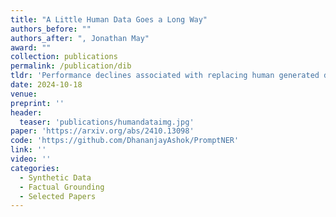 ```yaml
---
title: "A Little Human Data Goes a Long Way"
authors_before: ""
authors_after: ", Jonathan May"
award: ""
collection: publications
permalink: /publication/dib
tldr: 'Performance declines associated with replacing human generated data with synthetic data is most chronic only after crossing 90% replacement.'
date: 2024-10-18
venue:
preprint: ''
header: 
  teaser: 'publications/humandataimg.jpg'
paper: 'https://arxiv.org/abs/2410.13098'
code: 'https://github.com/DhananjayAshok/PromptNER' 
link: ''
video: ''
categories:
  - Synthetic Data
  - Factual Grounding 
  - Selected Papers
---
```


